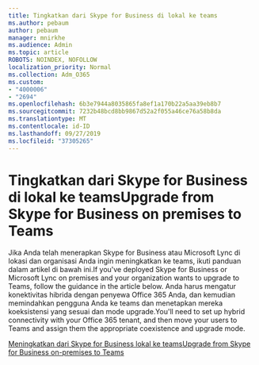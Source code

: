 ```yaml
---
title: Tingkatkan dari Skype for Business di lokal ke teams
ms.author: pebaum
author: pebaum
manager: mnirkhe
ms.audience: Admin
ms.topic: article
ROBOTS: NOINDEX, NOFOLLOW
localization_priority: Normal
ms.collection: Adm_O365
ms.custom:
- "4000006"
- "2694"
ms.openlocfilehash: 6b3e7944a8035865fa8ef1a170b22a5aa39eb8b7
ms.sourcegitcommit: 7232b48bcd8bb9867d52a2f055a46ce76a58b8da
ms.translationtype: MT
ms.contentlocale: id-ID
ms.lasthandoff: 09/27/2019
ms.locfileid: "37305265"
---
```

# <a name="upgrade-from-skype-for-business-on-premises-to-teams"></a><span data-ttu-id="ba880-102">Tingkatkan dari Skype for Business di lokal ke teams</span><span class="sxs-lookup"><span data-stu-id="ba880-102">Upgrade from Skype for Business on premises to Teams</span></span>

<span data-ttu-id="ba880-103">Jika Anda telah menerapkan Skype for Business atau Microsoft Lync di lokasi dan organisasi Anda ingin meningkatkan ke teams, ikuti panduan dalam artikel di bawah ini.</span><span class="sxs-lookup"><span data-stu-id="ba880-103">If you've deployed Skype for Business or Microsoft Lync on premises and your organization wants to upgrade to Teams, follow the guidance in the article below.</span></span> <span data-ttu-id="ba880-104">Anda harus mengatur konektivitas hibrida dengan penyewa Office 365 Anda, dan kemudian memindahkan pengguna Anda ke teams dan menetapkan mereka koeksistensi yang sesuai dan mode upgrade.</span><span class="sxs-lookup"><span data-stu-id="ba880-104">You'll need to set up hybrid connectivity with your Office 365 tenant, and then move your users to Teams and assign them the appropriate coexistence and upgrade mode.</span></span> 

[<span data-ttu-id="ba880-105">Meningkatkan dari Skype for Business lokal ke teams</span><span class="sxs-lookup"><span data-stu-id="ba880-105">Upgrade from Skype for Business on-premises to Teams</span></span>](https://docs.microsoft.com/MicrosoftTeams/upgrade-to-teams-execute-skypeforbusinesshybridonprem)

